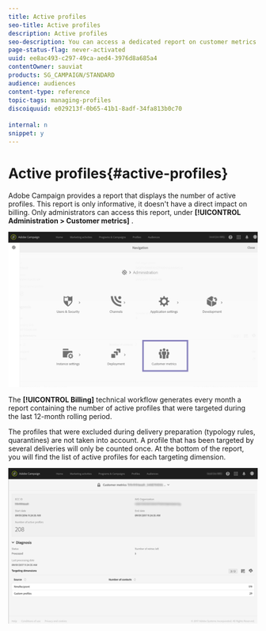 ```yaml
---
title: Active profiles
seo-title: Active profiles
description: Active profiles
seo-description: You can access a dedicated report on customer metrics and visualize active profiles in your Campaign database.
page-status-flag: never-activated
uuid: ee8ac493-c297-49ca-aed4-3976d8a685a4
contentOwner: sauviat
products: SG_CAMPAIGN/STANDARD
audience: audiences
content-type: reference
topic-tags: managing-profiles
discoiquuid: e029213f-0b65-41b1-8adf-34fa813b0c70

internal: n
snippet: y
---
```


# Active profiles{#active-profiles}

Adobe Campaign provides a report that displays the number of active profiles. This report is only informative, it doesn't have a direct impact on billing. Only administrators can access this report, under **[!UICONTROL Administration > Customer metrics]** . 

![](assets/audience_active_profiles1.png)

The **[!UICONTROL Billing]** technical workflow generates every month a report containing the number of active profiles that were targeted during the last 12-month rolling period.

The profiles that were excluded during delivery preparation (typology rules, quarantines) are not taken into account. A profile that has been targeted by several deliveries will only be counted once. At the bottom of the report, you will find the list of active profiles for each targeting dimension.

![](assets/audience_active_profiles2.png)

